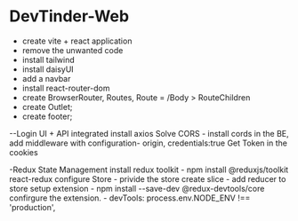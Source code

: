 # DevTinder-Web

- create vite + react application
- remove the unwanted code
- install tailwind 
- install daisyUI
- add a navbar
- install react-router-dom
- create BrowserRouter, Routes, Route = /Body > RouteChildren
- create Outlet;
- create footer;

--Login
    UI + API integrated
    install axios
    Solve CORS - install cords in the BE, add middleware with configuration- origin, credentials:true
    Get Token in the cookies

-Redux State Management
    install redux toolkit - npm install @reduxjs/toolkit react-redux
    configure Store - privide the store
    create slice - add reducer to store
    setup extension - npm install --save-dev @redux-devtools/core
    confirgure the extension. - devTools: process.env.NODE_ENV !== 'production',

    





